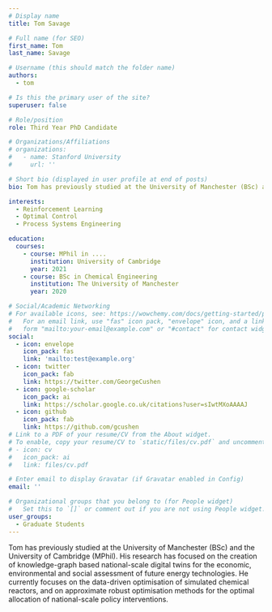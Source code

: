 ```yaml
---
# Display name
title: Tom Savage

# Full name (for SEO)
first_name: Tom
last_name: Savage

# Username (this should match the folder name)
authors:
  - tom

# Is this the primary user of the site?
superuser: false

# Role/position
role: Third Year PhD Candidate

# Organizations/Affiliations
# organizations:
#   - name: Stanford University
#     url: ''

# Short bio (displayed in user profile at end of posts)
bio: Tom has previously studied at the University of Manchester (BSc) and the University of Cambridge (MPhil). His research has focused on the creation of knowledge-graph based national-scale digital twins for the economic, environmental and social assessment of future energy technologies. He currently focuses on the data-driven optimisation of simulated chemical reactors, and on approximate robust optimisation methods for the optimal allocation of national-scale policy interventions.

interests:
  - Reinforcement Learning
  - Optimal Control
  - Process Systems Engineering

education:
  courses:
    - course: MPhil in ....
      institution: University of Cambridge
      year: 2021
    - course: BSc in Chemical Engineering
      institution: The University of Manchester
      year: 2020

# Social/Academic Networking
# For available icons, see: https://wowchemy.com/docs/getting-started/page-builder/#icons
#   For an email link, use "fas" icon pack, "envelope" icon, and a link in the
#   form "mailto:your-email@example.com" or "#contact" for contact widget.
social:
  - icon: envelope
    icon_pack: fas
    link: 'mailto:test@example.org'
  - icon: twitter
    icon_pack: fab
    link: https://twitter.com/GeorgeCushen
  - icon: google-scholar
    icon_pack: ai
    link: https://scholar.google.co.uk/citations?user=sIwtMXoAAAAJ
  - icon: github
    icon_pack: fab
    link: https://github.com/gcushen
# Link to a PDF of your resume/CV from the About widget.
# To enable, copy your resume/CV to `static/files/cv.pdf` and uncomment the lines below.
# - icon: cv
#   icon_pack: ai
#   link: files/cv.pdf

# Enter email to display Gravatar (if Gravatar enabled in Config)
email: ''

# Organizational groups that you belong to (for People widget)
#   Set this to `[]` or comment out if you are not using People widget.
user_groups:
  - Graduate Students
---
```


Tom has previously studied at the University of Manchester (BSc) and the University of Cambridge (MPhil). His research has focused on the creation of knowledge-graph based national-scale digital twins for the economic, environmental and social assessment of future energy technologies. He currently focuses on the data-driven optimisation of simulated chemical reactors, and on approximate robust optimisation methods for the optimal allocation of national-scale policy interventions.
